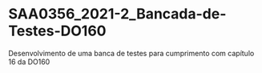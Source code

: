 # SAA0356_2021-2_Bancada-de-Testes-DO160
Desenvolvimento de uma banca de testes para cumprimento com capítulo 16 da DO160
